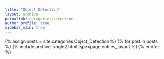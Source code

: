 ```yaml
---
title: "Object Detection"
layout: archive
permalink: categories/detection
author_profile: true
sidebar_main: true
---
```


{% assign posts = site.categories.Object_Detection %}
{% for post in posts %} {% include archive-single2.html type=page.entries_layout %} {% endfor %}
